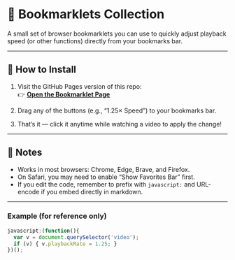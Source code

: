 # 🔖 Bookmarklets Collection

A small set of browser bookmarklets you can use to quickly adjust playback speed (or other functions) directly from your bookmarks bar.

---

## 🚀 How to Install

1. Visit the GitHub Pages version of this repo:  
   👉 **[Open the Bookmarklet Page](https://byte-mark.github.io/video-speed-bookmarklets)**

2. Drag any of the buttons (e.g., “1.25× Speed”) to your bookmarks bar.

3. That’s it — click it anytime while watching a video to apply the change!

---

## 🧠 Notes

- Works in most browsers: Chrome, Edge, Brave, and Firefox.
- On Safari, you may need to enable “Show Favorites Bar” first.
- If you edit the code, remember to prefix with `javascript:` and URL-encode if you embed directly in markdown.

---

### Example (for reference only)

```js
javascript:(function(){
  var v = document.querySelector('video');
  if (v) { v.playbackRate = 1.25; }
})();
